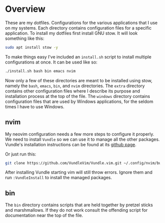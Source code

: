 # Overview
These are my dotfiles.
Configurations for the various applications that I use on my systems.
Each directory contains configuration files for a specific application.
To install my dotfiles first install GNU stow.
It will look something like this:

```sh
sudo apt install stow -y
```
To make things easy I've included an `install.sh` script to install multiple configurations at once.
It can be used like so:

```sh
./install.sh bash bin emacs nvim
```

Now only a few of these directories are meant to be installed using stow, namely the `bash`, `emacs`, `bin`, and `nvim` directories.
The `extra` directory contains other configuration files where I describe its purpose and installation process at the top of the file.
The `windows` directory contains configuration files that are used by Windows applications, for the seldom times I have to use Windows.

## nvim
My neovim configuration needs a few more steps to configure it properly.
We need to install `Vundle` so we can use it to manage all the other packages.
Vundle's installation instructions can be found at its [github page]( https://github.com/VundleVim/Vundle.vim ).

Or just run this:
```sh
git clone https://github.com/VundleVim/Vundle.vim.git ~/.config/nvim/bundle/Vundle.vim
```

After installing Vundle starting vim will still throw errors.
Ignore them and run `:VundleInstall` to install the managed packages.

## bin
The `bin` directory contains scripts that are held together by pretzel sticks and marshmallows.
If they do not work consult the offending script for documentation near the top of the file.
